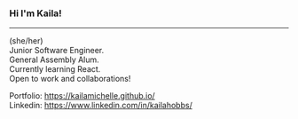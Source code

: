 ### Hi I'm Kaila!
---
(she/her) <br/>
Junior Software Engineer. <br/>
General Assembly Alum. <br/>
Currently learning React. <br/>
Open to work and collaborations! <br/>

Portfolio: https://kailamichelle.github.io/ <br/>
Linkedin: https://www.linkedin.com/in/kailahobbs/
